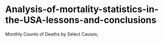# Analysis-of-mortality-statistics-in-the-USA-lessons-and-conclusions
Monthly Counts of Deaths by Select Causes,

